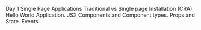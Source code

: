 Day 1
Single Page Applications
Traditional vs Single page
Installation (CRA)
Hello World Application.
JSX
Components and Component types.
Props and State.
Events